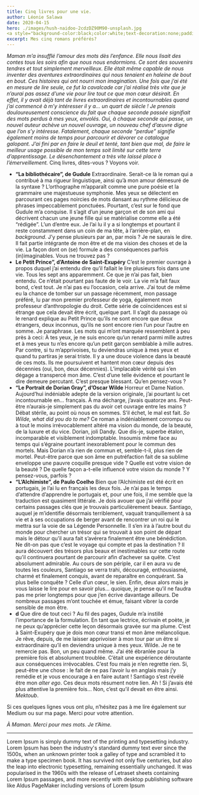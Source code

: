 ```yaml
---
title: Cinq livres pour une vie.
author: Léonie Salawa
date: 2020-04-15
hero: ./images/hush-naidoo-2cdzDZ90M90-unsplash.jpg
<a style="background-color:black;color:white;text-decoration:none;padding:4px 6px;font-family:-apple-system, BlinkMacSystemFont, &quot;San Francisco&quot;, &quot;Helvetica Neue&quot;, Helvetica, Ubuntu, Roboto, Noto, &quot;Segoe UI&quot;, Arial, sans-serif;font-size:12px;font-weight:bold;line-height:1.2;display:inline-block;border-radius:3px" href="https://unsplash.com/@hush52?utm_medium=referral&amp;utm_campaign=photographer-credit&amp;utm_content=creditBadge" target="_blank" rel="noopener noreferrer" title="Download free do whatever you want high-resolution photos from Hush Naidoo"><span style="display:inline-block;padding:2px 3px"><svg xmlns="http://www.w3.org/2000/svg" style="height:12px;width:auto;position:relative;vertical-align:middle;top:-2px;fill:white" viewBox="0 0 32 32"><title>unsplash-logo</title><path d="M10 9V0h12v9H10zm12 5h10v18H0V14h10v9h12v-9z"></path></svg></span><span style="display:inline-block;padding:2px 3px">Hush Naidoo</span></a>
excerpt: Mes cinq romans préférés?
---
```


*Maman m’a insufflé l’amour des mots dès l’enfance. Elle nous lisait des contes tous les soirs afin que nous nous endormions. Ce sont des souvenirs tendres et tout simplement merveilleux. Elle était même capable de nous inventer des aventures extraordinaires qui nous tenaient en haleine de bout en bout. Ces histoires qui ont nourri mon imagination.*
*Une fois que j’ai été en mesure de lire seule, ce fut la cavalcade car j’ai réalisé très vite que je n’aurai pas assez d’une vie pour lire tout ce que mon cœur désirait. En effet, il y avait déjà tant de livres extraordinaires et incontournables quand j’ai commencé à m’y intéresser il y a… un quart de siècle ! Je prenais douloureusement conscience du fait que chaque seconde passée signifiait des mots perdus à mes yeux, envolés. Oui, à chaque seconde qui passe, un nouvel auteur achève un nouvel ouvrage, un nouveau chef d’œuvre digne que l’on s’y intéresse. Fatalement, chaque seconde “perdue” signifie également moins de temps pour parcourir et dévorer ce catalogue galopant.*
*J’ai fini par en faire le deuil et tenté, tant bien que mal, de faire le meilleur usage possible de mon temps soit limité sur cette terre d’apprentissage. Le désenchantement a très vite laissé place à l’émerveillement.*
Cinq livres, dites-vous ? Voyons voir.
* **“La bibliothécaire”, de Gudule**
Extraordinaire. Serait-ce là le roman qui a contribué à ma rigueur linguistique, ainsi qu’à mon amour démesuré de la syntaxe ? L’orthographe m’apparaît comme une pure poésie et la grammaire une majestueuse symphonie. Mes yeux se délectent en parcourant ces pages noircies de mots dansant au rythme délicieux de phrases impeccablement ponctuées. Pourtant, c’est sur le fond que Gudule m’a conquise.
Il s’agit d’un jeune garçon et de son ami qui décrivent chacun une jeune fille qui se matérialise comme elle a été “rédigée”. L’un d’entre eux.
Je l’ai lu il y a si longtemps et pourtant il reste constamment dans un coin de ma tête, à l’arrière-plan, en *background*. J’y pense plusieurs par an, par mois ? Je ne saurais le dire. Il fait partie intégrante de mon être et de ma vision des choses et de la vie.
La façon dont on (se) formule a des conséquences parfois (in)imaginables.
Vous ne trouvez pas ?
* **Le Petit Prince”, d’Antoine de Saint-Exupéry**
C’est le premier ouvrage à propos duquel j’ai entendu dire qu’il fallait le lire plusieurs fois dans une vie. Tous les sept ans apparemment. Ce que je n’ai pas fait, bien entendu. Ce n’était pourtant pas faute de le voir. La vie m’a fait faux bond, c’est tout. Je n’ai pas eu l’occasion, cela arrive. J’ai tout de même eu la chance de tomber sur un passage récemment, mon passage préféré, lu par mon premier professeur de yoga, également mon professeur d’anthropologie du droit. Cette série de coïncidences est si étrange que cela devait être écrit, quelque part.
Il s’agit du passage où le renard explique au Petit Prince qu’ils ne sont encore que deux étrangers, deux inconnus, qu’ils ne sont encore rien l’un pour l’autre en somme. Je paraphrase. Les mots qui m’ont marquée ressemblent à peu près à ceci:
À tes yeux, je ne suis encore qu’un renard parmi mille autres et à mes yeux tu n’es encore qu’un petit garçon semblable à mille autres. Par contre, si tu m’apprivoises, tu deviendras unique à mes yeux et quand tu partiras je serai triste.
Il y a une douce violence dans la beauté de ces mots. Ils me poursuivent et hantent mon cœur depuis des décennies (oui, bon, deux décennies). L’implacable vérité qui s’en dégage a transpercé mon âme. C’est d’une telle évidence et pourtant le dire demeure percutant. C’est presque blessant.
Qu’en pensez-vous ?
* **“Le Portrait de Dorian Gray”, d’Oscar Wilde**
Horreur et Dame Nation. Aujourd’hui indéniable adepte de la version originale, j’ai pourtant lu cet incontournable en… français. À ma décharge, j’avais quatorze ans. Peut-être n’aurais-je simplement pas du avoir cet ouvrage entre les mains ? Débat stérile, au point où nous en sommes. S’il échet, le mal est fait.
*So Wilde, what did you do to me?* Ce roman a indéniablement corrompu ou à tout le moins irrévocablement altéré ma vision du monde, de la beauté, de la luxure et du vice. Dorian, joli Dandy. Que dis-je, superbe étalon, incomparable et visiblement indomptable. Insoumis même face au temps qui s’égraine pourtant inexorablement pour le commun des mortels.
Mais Dorian n’a rien de commun et, semble-t-il, plus rien de mortel. Peut-être parce que son âme en putréfaction fait de sa sublime enveloppe une pauvre coquille presque vide ?
Quelle est votre vision de la beauté ? De quelle façon a-t-elle influencé votre vision du monde ? Y pensez-vous, parfois ?
* **“L’Alchimiste”, de Paulo Coelho**
Bien que l’Alchimiste est été écrit en portugais, je l’ai lu en français les deux fois. Je n’ai pas le temps d’attendre d’apprendre le portugais et, pour une fois, il me semble que la traduction est quasiment littérale. Je dois avouer que j’ai vérifié pour certains passages clés que je trouvais particulièrement beaux.
Santiago, auquel je m’identifie désormais terriblement, vaquait tranquillement à sa vie et à ses occupations de berger avant de rencontrer un roi qui le mettra sur la voie de sa Légende Personnelle. Il s’en ira à l’autre bout du monde pour chercher un trésor qui se trouvait à son point de départ mais le détour qu’il aura fait s’avérera finalement être une bénédiction. Ne dit-on pas que c’est le voyage qui compte et pas la destination ? Il aura découvert des trésors plus beaux et inestimables sur cette route qu’il continuera pourtant de parcourir afin d’achever sa quête. C’est absolument admirable.
Au cours de son périple, car il en aura vu de toutes les couleurs, Santiago se verra trahi, découragé, enthousiasmé, charmé et finalement conquis, avant de reparaître en conquérant. Sa plus belle conquête ? Celle d’un cœur, le sien. Enfin, deux alors mais je vous laisse le lire pour en savoir plus… quoique, je pense qu’il ne faudra pas me prier longtemps pour que j’en écrive davantage ailleurs.
De nombreux passages m’ont touchée et émue, faisant vibrer la corde sensible de mon être.
* **d**
Que dire de tout ceci ?
Au fil des pages, Gudule m’a instillé l’importance de la formulation. En tant que lectrice, écrivain et poète, je ne peux qu’apprécier cette leçon désormais gravée sur ma plume.
C’est à Saint-Exupéry que je dois mon cœur transi et mon âme mélancolique. Je rêve, depuis, de me laisser apprivoiser à mon tour par un être si extraordinaire qu’il en deviendra unique à mes yeux.
Wilde. Je ne te remercie pas. Bon, un peu quand même. J’ai été ébranlée pour la première fois et absolument troublée. C’était une expérience déroutante aux conséquences irrévocables. C’est fou mais je n’en regrette rien. Si, peut-être une chose : le fait de ne pas l’avoir lu en anglais mais j’y remédie et je vous encourage à en faire autant !
Santiago s’est révélé être mon *alter ego*. Ces deux mots résument notre lien. Ah ! Si j’avais été plus attentive la première fois… Non, c’est qu’il devait en être ainsi. *Mektoub*.

Si ces quelques lignes vous ont plu, n’hésitez pas à me lire également sur Medium ou sur ma page. Merci pour votre attention.

*À Maman. Merci pour mes mots. Je t’Aime.*


---

Lorem Ipsum is simply dummy text of the printing and typesetting industry. Lorem Ipsum has been the industry's standard dummy text ever since the 1500s, when an unknown printer took a galley of type and scrambled it to make a type specimen book. It has survived not only five centuries, but also the leap into electronic typesetting, remaining essentially unchanged. It was popularised in the 1960s with the release of Letraset sheets containing Lorem Ipsum passages, and more recently with desktop publishing software like Aldus PageMaker including versions of Lorem Ipsum

